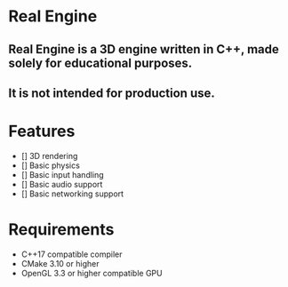 # Real Engine
## Real Engine is a 3D engine written in C++, made solely for educational purposes.
## It is not intended for production use.

# Features
- [] 3D rendering
- [] Basic physics
- [] Basic input handling
- [] Basic audio support
- [] Basic networking support

# Requirements
- C++17 compatible compiler
- CMake 3.10 or higher
- OpenGL 3.3 or higher compatible GPU
